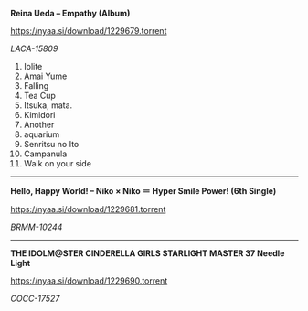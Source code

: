 **Reina Ueda – Empathy (Album)**

https://nyaa.si/download/1229679.torrent

*LACA-15809*

01. Iolite	
02. Amai Yume	
03. Falling	
04. Tea Cup	
05. Itsuka, mata.	
06. Kimidori	
07. Another	
08. aquarium	
09. Senritsu no Ito	
10. Campanula	
11. Walk on your side

---------------------------
**Hello, Happy World! – Niko × Niko ＝ Hyper Smile Power! (6th Single)**

https://nyaa.si/download/1229681.torrent

*BRMM-10244*

---------------------------
**THE IDOLM@STER CINDERELLA GIRLS STARLIGHT MASTER 37 Needle Light**

https://nyaa.si/download/1229690.torrent

*COCC-17527*
